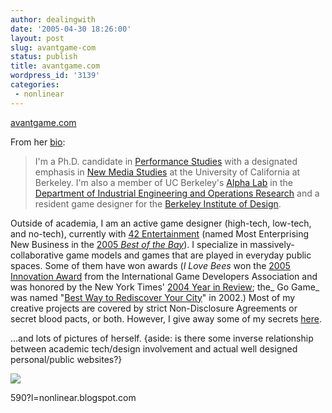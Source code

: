 ```yaml
---
author: dealingwith
date: '2005-04-30 18:26:00'
layout: post
slug: avantgame-com
status: publish
title: avantgame.com
wordpress_id: '3139'
categories:
 - nonlinear
---
```


[avantgame.com][1]


From her [bio][2]:

> I'm a Ph.D. candidate in [ Performance Studies][3] with a designated
emphasis in [New Media Studies][4] at the University of California at
Berkeley.  I'm also a member of UC Berkeley's [Alpha Lab][5] in the
[Department of Industrial Engineering and Operations Research][6] and a
resident game designer for the [Berkeley Institute of Design][7].


Outside of academia, I am an active game designer (high-tech, low-tech, and
no-tech), currently with [42 Entertainment][8] (named Most Enterprising New
Business in the [2005 _Best of the Bay_][9]).  I specialize in massively-
collaborative game models and games that are played in everyday public spaces.
Some of them have won awards (_I Love Bees_ won the [2005 Innovation
Award][10] from the International Game Developers Association and was honored
by the New York Times' [2004 Year in Review][11]; the_ Go Game_ was named
"[Best Way to Rediscover Your City][12]" in 2002.) Most of my creative
projects are covered by strict Non-Disclosure Agreements or secret blood
pacts, or both. However, I give away some of my secrets [here][13].

...and lots of pictures of herself. {aside: is there some inverse relationship
between academic tech/design involvement and actual well designed
personal/public websites?}

![][14]

   [1]: http://www.avantgame.com/

   [2]: http://www.avantgame.com/bio.htm

   [3]: http://theater.berkeley.edu

   [4]: http://newmedia.berkeley.edu/

   [5]: http://ford.ieor.berkeley.edu/welcome.htm

   [6]: http://ieor.berkeley.edu/

   [7]: http://www.eecs.berkeley.edu/BID/

   [8]: http://www.4orty2wo.com

   [9]: http://eastbayexpress.com/bestof/2005/bestgoods/bestgoods42.html

   [10]: 2005innovationaward.htm

   [11]: 2004yearinwords.htm

   [12]: http://www.sfweekly.com/issues/2002-05-15/bestof/bestsports20.html

   [13]: projects.htm

   [14]: https://blogger.googleusercontent.com/tracker/3147579-111488569462033
590?l=nonlinear.blogspot.com

